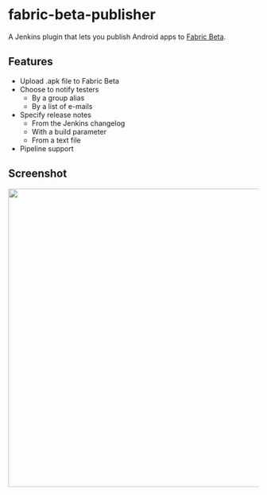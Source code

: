 # fabric-beta-publisher
A Jenkins plugin that lets you publish Android apps to [Fabric Beta](https://docs.fabric.io/android/beta/overview.html).

## Features

* Upload .apk file to Fabric Beta
* Choose to notify testers
  * By a group alias
  * By a list of e-mails
* Specify release notes
  * From the Jenkins changelog
  * With a build parameter
  * From a text file
* Pipeline support

## Screenshot

<img width="600px" src="http://i.imgur.com/ladnLhk.png"/>
